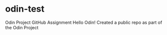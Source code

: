 # odin-test
Odin Project GitHub Assignment
Hello Odin!
Created a public repo as part of the Odin Project 
